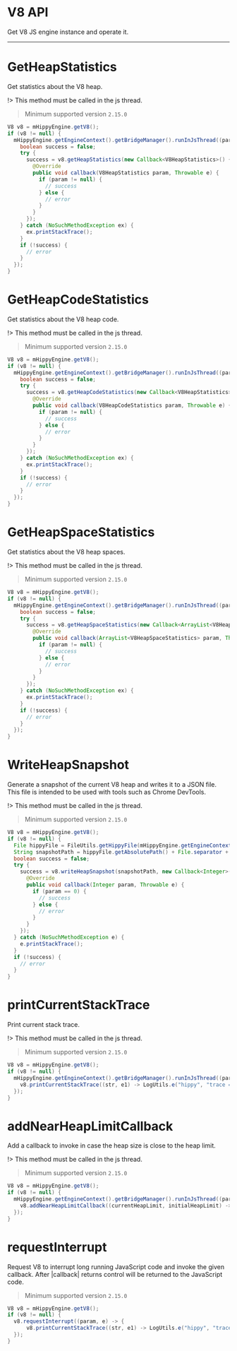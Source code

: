 # V8 API

Get V8 JS engine instance and operate it.

---

# GetHeapStatistics

Get statistics about the V8 heap.

!> This method must be called in the js thread.

> Minimum supported version `2.15.0`

``` java
V8 v8 = mHippyEngine.getV8();
if (v8 != null) {
  mHippyEngine.getEngineContext().getBridgeManager().runInJsThread((param, e) -> {
    boolean success = false;
    try {
      success = v8.getHeapStatistics(new Callback<V8HeapStatistics>() {
        @Override
        public void callback(V8HeapStatistics param, Throwable e) {
          if (param != null) {
            // success
          } else {
            // error
          }
        }
      });
    } catch (NoSuchMethodException ex) {
      ex.printStackTrace();
    }
    if (!success) {
      // error
    }
  });
}
```

# GetHeapCodeStatistics

Get statistics about the V8 heap code.

!> This method must be called in the js thread.

> Minimum supported version `2.15.0`

``` java
V8 v8 = mHippyEngine.getV8();
if (v8 != null) {
  mHippyEngine.getEngineContext().getBridgeManager().runInJsThread((param, e) -> {
    boolean success = false;
    try {
      success = v8.getHeapCodeStatistics(new Callback<V8HeapStatistics>() {
        @Override
        public void callback(V8HeapCodeStatistics param, Throwable e) {
          if (param != null) {
            // success
          } else {
            // error
          }
        }
      });
    } catch (NoSuchMethodException ex) {
      ex.printStackTrace();
    }
    if (!success) {
      // error
    }
  });
}
```

# GetHeapSpaceStatistics

Get statistics about the V8 heap spaces.

!> This method must be called in the js thread.

> Minimum supported version `2.15.0`

``` java
V8 v8 = mHippyEngine.getV8();
if (v8 != null) {
  mHippyEngine.getEngineContext().getBridgeManager().runInJsThread((param, e) -> {
    boolean success = false;
    try {
      success = v8.getHeapSpaceStatistics(new Callback<ArrayList<V8HeapSpaceStatistics>>() {
        @Override
        public void callback(ArrayList<V8HeapSpaceStatistics> param, Throwable e) {
          if (param != null) {
            // success
          } else {
            // error
          }
        }
      });
    } catch (NoSuchMethodException ex) {
      ex.printStackTrace();
    }
    if (!success) {
      // error
    }
  });
}
```

# WriteHeapSnapshot

Generate a snapshot of the current V8 heap and writes it to a JSON file.
This file is intended to be used with tools such as Chrome DevTools.

!> This method must be called in the js thread.

> Minimum supported version `2.15.0`

``` java
V8 v8 = mHippyEngine.getV8();
if (v8 != null) {
  File hippyFile = FileUtils.getHippyFile(mHippyEngine.getEngineContext().getGlobalConfigs().getContext());
  String snapshotPath = hippyFile.getAbsolutePath() + File.separator + "snapshot" + File.separator + "1.heapsnapshot";
  boolean success = false;
  try {
    success = v8.writeHeapSnapshot(snapshotPath, new Callback<Integer>() {
      @Override
      public void callback(Integer param, Throwable e) {
        if (param == 0) {
          // success
        } else {
          // error
        }
      }
    });
  } catch (NoSuchMethodException e) {
    e.printStackTrace();
  }
  if (!success) {
    // error
  }
}
```

# printCurrentStackTrace

Print current stack trace.

!> This method must be called in the js thread.

> Minimum supported version `2.15.0`

``` java
V8 v8 = mHippyEngine.getV8();
if (v8 != null) {
  mHippyEngine.getEngineContext().getBridgeManager().runInJsThread((param, e) -> {
    v8.printCurrentStackTrace((str, e1) -> LogUtils.e("hippy", "trace = " + str));
  });
}
```

# addNearHeapLimitCallback

Add a callback to invoke in case the heap size is close to the heap limit.

!> This method must be called in the js thread.

> Minimum supported version `2.15.0`

``` java
V8 v8 = mHippyEngine.getV8();
if (v8 != null) {
  mHippyEngine.getEngineContext().getBridgeManager().runInJsThread((param, e) -> {
    v8.addNearHeapLimitCallback((currentHeapLimit, initialHeapLimit) -> currentHeapLimit * 2);
  });
}
```

# requestInterrupt

Request V8 to interrupt long running JavaScript code and invoke the given callback. After |callback| returns control will be returned to the JavaScript code.
> Minimum supported version `2.15.0`

``` java
V8 v8 = mHippyEngine.getV8();
if (v8 != null) {
  v8.requestInterrupt((param, e) -> {
      v8.printCurrentStackTrace((str, e1) -> LogUtils.e("hippy", "trace = " + str));
  });
}
```


